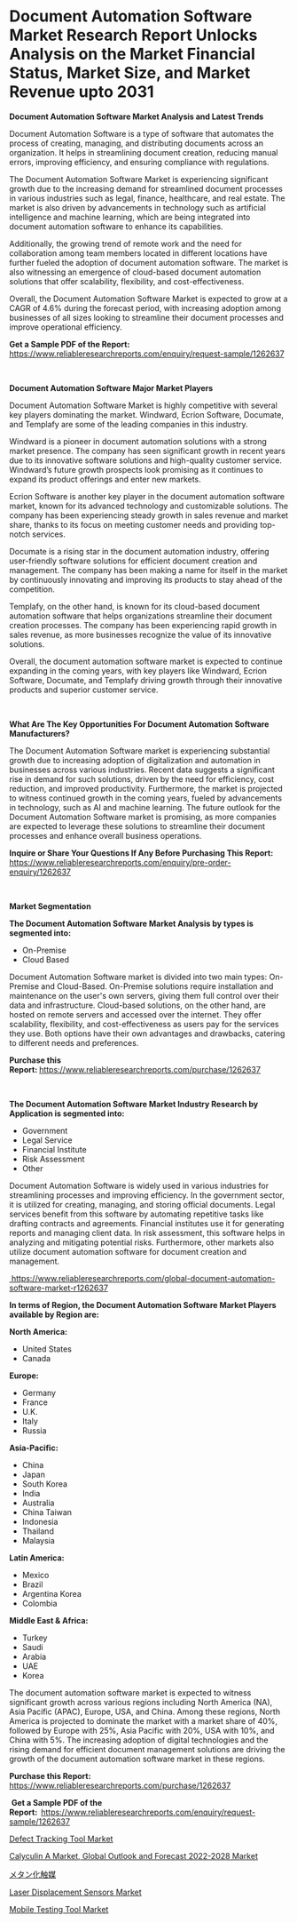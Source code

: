 <p><h1>Document Automation Software Market Research Report Unlocks Analysis on the Market Financial Status, Market Size, and Market Revenue upto 2031</h1></p><p><strong>Document Automation Software Market Analysis and Latest Trends</strong></p>
<p><p>Document Automation Software is a type of software that automates the process of creating, managing, and distributing documents across an organization. It helps in streamlining document creation, reducing manual errors, improving efficiency, and ensuring compliance with regulations.</p><p>The Document Automation Software Market is experiencing significant growth due to the increasing demand for streamlined document processes in various industries such as legal, finance, healthcare, and real estate. The market is also driven by advancements in technology such as artificial intelligence and machine learning, which are being integrated into document automation software to enhance its capabilities.</p><p>Additionally, the growing trend of remote work and the need for collaboration among team members located in different locations have further fueled the adoption of document automation software. The market is also witnessing an emergence of cloud-based document automation solutions that offer scalability, flexibility, and cost-effectiveness.</p><p>Overall, the Document Automation Software Market is expected to grow at a CAGR of 4.6% during the forecast period, with increasing adoption among businesses of all sizes looking to streamline their document processes and improve operational efficiency.</p></p>
<p><strong>Get a Sample PDF of the Report:&nbsp;</strong> <a href="https://www.reliableresearchreports.com/enquiry/request-sample/1262637">https://www.reliableresearchreports.com/enquiry/request-sample/1262637</a></p>
<p>&nbsp;</p>
<p><strong>Document Automation Software Major Market Players</strong></p>
<p><p>Document Automation Software Market is highly competitive with several key players dominating the market. Windward, Ecrion Software, Documate, and Templafy are some of the leading companies in this industry.</p><p>Windward is a pioneer in document automation solutions with a strong market presence. The company has seen significant growth in recent years due to its innovative software solutions and high-quality customer service. Windward’s future growth prospects look promising as it continues to expand its product offerings and enter new markets.</p><p>Ecrion Software is another key player in the document automation software market, known for its advanced technology and customizable solutions. The company has been experiencing steady growth in sales revenue and market share, thanks to its focus on meeting customer needs and providing top-notch services.</p><p>Documate is a rising star in the document automation industry, offering user-friendly software solutions for efficient document creation and management. The company has been making a name for itself in the market by continuously innovating and improving its products to stay ahead of the competition.</p><p>Templafy, on the other hand, is known for its cloud-based document automation software that helps organizations streamline their document creation processes. The company has been experiencing rapid growth in sales revenue, as more businesses recognize the value of its innovative solutions.</p><p>Overall, the document automation software market is expected to continue expanding in the coming years, with key players like Windward, Ecrion Software, Documate, and Templafy driving growth through their innovative products and superior customer service.</p></p>
<p>&nbsp;</p>
<p><strong>What Are The Key Opportunities For Document Automation Software Manufacturers?</strong></p>
<p><p>The Document Automation Software market is experiencing substantial growth due to increasing adoption of digitalization and automation in businesses across various industries. Recent data suggests a significant rise in demand for such solutions, driven by the need for efficiency, cost reduction, and improved productivity. Furthermore, the market is projected to witness continued growth in the coming years, fueled by advancements in technology, such as AI and machine learning. The future outlook for the Document Automation Software market is promising, as more companies are expected to leverage these solutions to streamline their document processes and enhance overall business operations.</p></p>
<p><strong>Inquire or Share Your Questions If Any Before Purchasing This Report:</strong> <a href="https://www.reliableresearchreports.com/enquiry/pre-order-enquiry/1262637">https://www.reliableresearchreports.com/enquiry/pre-order-enquiry/1262637</a></p>
<p>&nbsp;</p>
<p><strong>Market Segmentation</strong></p>
<p><strong>The Document Automation Software Market Analysis by types is segmented into:</strong></p>
<p><ul><li>On-Premise</li><li>Cloud Based</li></ul></p>
<p><p>Document Automation Software market is divided into two main types: On-Premise and Cloud-Based. On-Premise solutions require installation and maintenance on the user's own servers, giving them full control over their data and infrastructure. Cloud-based solutions, on the other hand, are hosted on remote servers and accessed over the internet. They offer scalability, flexibility, and cost-effectiveness as users pay for the services they use. Both options have their own advantages and drawbacks, catering to different needs and preferences.</p></p>
<p><strong>Purchase this Report:&nbsp;</strong><a href="https://www.reliableresearchreports.com/purchase/1262637">https://www.reliableresearchreports.com/purchase/1262637</a></p>
<p>&nbsp;</p>
<p><strong>The Document Automation Software Market Industry Research by Application is segmented into:</strong></p>
<p><ul><li>Government</li><li>Legal Service</li><li>Financial Institute</li><li>Risk Assessment</li><li>Other</li></ul></p>
<p><p>Document Automation Software is widely used in various industries for streamlining processes and improving efficiency. In the government sector, it is utilized for creating, managing, and storing official documents. Legal services benefit from this software by automating repetitive tasks like drafting contracts and agreements. Financial institutes use it for generating reports and managing client data. In risk assessment, this software helps in analyzing and mitigating potential risks. Furthermore, other markets also utilize document automation software for document creation and management.</p></p>
<p><a href="https://www.reliableresearchreports.com/global-document-automation-software-market-r1262637">&nbsp;https://www.reliableresearchreports.com/global-document-automation-software-market-r1262637</a></p>
<p><strong>In terms of Region, the Document Automation Software Market Players available by Region are:</strong></p>
<p>
    <p> <strong> North America: </strong>
        <ul>
            <li>United States</li>
            <li>Canada</li>
        </ul>
        </p> 
    <p> <strong> Europe: </strong>
        <ul>
            <li>Germany</li>
            <li>France</li>
            <li>U.K.</li>
            <li>Italy</li>
            <li>Russia</li>
        </ul>
        </p> 
    <p> <strong> Asia-Pacific: </strong>
        <ul>
            <li>China</li>
            <li>Japan</li>
            <li>South Korea</li>
            <li>India</li>
            <li>Australia</li>
            <li>China Taiwan</li>
            <li>Indonesia</li>
            <li>Thailand</li>
            <li>Malaysia</li>
        </ul>
        </p> 
    <p> <strong> Latin America: </strong>
        <ul>
            <li>Mexico</li>
            <li>Brazil</li>
            <li>Argentina Korea</li>
            <li>Colombia</li>
        </ul>
        </p> 
    <p> <strong> Middle East & Africa: </strong>
        <ul>
            <li>Turkey</li>
            <li>Saudi</li>
            <li>Arabia</li>
            <li>UAE</li>
            <li>Korea</li>
        </ul>
    </p>
    </p>
<p><p>The document automation software market is expected to witness significant growth across various regions including North America (NA), Asia Pacific (APAC), Europe, USA, and China. Among these regions, North America is projected to dominate the market with a market share of 40%, followed by Europe with 25%, Asia Pacific with 20%, USA with 10%, and China with 5%. The increasing adoption of digital technologies and the rising demand for efficient document management solutions are driving the growth of the document automation software market in these regions.</p></p>
<p><strong>Purchase this Report: </strong><a href="https://www.reliableresearchreports.com/purchase/1262637">https://www.reliableresearchreports.com/purchase/1262637</a></p>
<p>&nbsp;<strong>Get a Sample PDF of the Report:&nbsp;&nbsp;</strong><a href="https://www.reliableresearchreports.com/enquiry/request-sample/1262637">https://www.reliableresearchreports.com/enquiry/request-sample/1262637</a></p>
<p><strong></strong></p>
<p><p><a href="https://github.com/dimitrishawkinswaynenp91rgz/Market-Research-Report-List-2/blob/main/defect-tracking-tool-market.md">Defect Tracking Tool Market</a></p><p><a href="https://www.linkedin.com/pulse/calyculin-market-global-outlook-forecast-2022-2028-challenges-rgobc">Calyculin A Market, Global Outlook and Forecast 2022-2028 Market</a></p><p><a href="https://github.com/luffiazaza/Market-Research-Report-List-1/blob/main/337634660156.md">メタン化触媒</a></p><p><a href="https://www.linkedin.com/pulse/insights-laser-displacement-sensors-market-size-analysing-stsrc">Laser Displacement Sensors Market</a></p><p><a href="https://github.com/gladysalidde/Market-Research-Report-List-1/blob/main/mobile-testing-tool-market.md">Mobile Testing Tool Market</a></p></p>